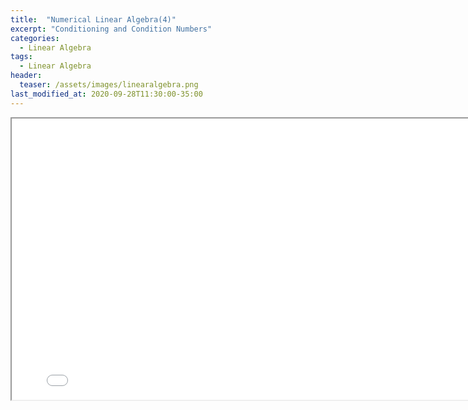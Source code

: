 ```yaml
---
title:  "Numerical Linear Algebra(4)"
excerpt: "Conditioning and Condition Numbers"
categories:
  - Linear Algebra
tags:
  - Linear Algebra
header:
  teaser: /assets/images/linearalgebra.png
last_modified_at: 2020-09-28T11:30:00-35:00
---
```


<iframe src = "/ViewerJS/#../assets/pdf/Lecture 12. Conditioning and Condition Numbers.pdf" width='800' height='450' allowfullscreen webkitallowfullscreen></iframe>